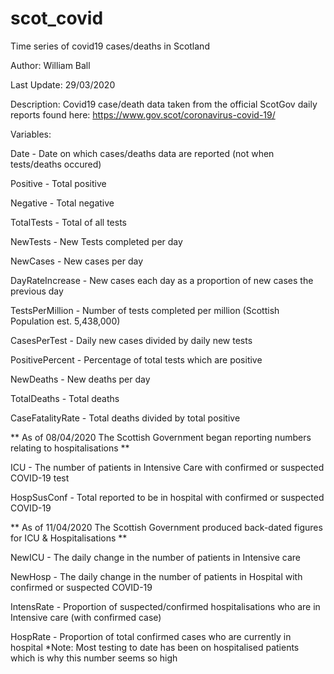 # scot_covid
Time series of covid19 cases/deaths in Scotland

Author: William Ball

Last Update: 29/03/2020

Description: Covid19 case/death data taken from the official ScotGov daily reports found here:
https://www.gov.scot/coronavirus-covid-19/

Variables:

Date - Date on which cases/deaths data are reported (not when tests/deaths occured)

Positive - Total positive

Negative - Total negative

TotalTests - Total of all tests

NewTests - New Tests completed per day

NewCases - New cases per day

DayRateIncrease - New cases each day as a proportion of new cases the previous day

TestsPerMillion - Number of tests completed per million (Scottish Population est. 5,438,000)

CasesPerTest - Daily new cases divided by daily new tests

PositivePercent - Percentage of total tests which are positive

NewDeaths - New deaths per day

TotalDeaths - Total deaths

CaseFatalityRate - Total deaths divided by total positive

** As of 08/04/2020 The Scottish Government began reporting numbers relating to hospitalisations **

ICU - The number of patients in Intensive Care with confirmed or suspected COVID-19 test

HospSusConf - Total reported to be in hospital with confirmed or suspected COVID-19

** As of 11/04/2020 The Scottish Government produced back-dated figures for ICU & Hospitalisations **

NewICU - The daily change in the number of patients in Intensive care

NewHosp - The daily change in the number of patients in Hospital with confirmed or suspected COVID-19

IntensRate - Proportion of suspected/confirmed hospitalisations who are in Intensive care (with confirmed case)

HospRate - Proportion of total confirmed cases who are currently in hospital
*Note: Most testing to date has been on hospitalised patients which is why this number seems so high
